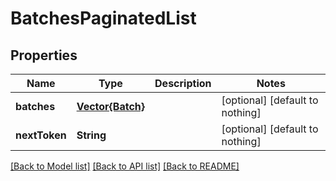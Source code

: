 # BatchesPaginatedList


## Properties
Name | Type | Description | Notes
------------ | ------------- | ------------- | -------------
**batches** | [**Vector{Batch}**](Batch.md) |  | [optional] [default to nothing]
**nextToken** | **String** |  | [optional] [default to nothing]


[[Back to Model list]](../README.md#models) [[Back to API list]](../README.md#api-endpoints) [[Back to README]](../README.md)


